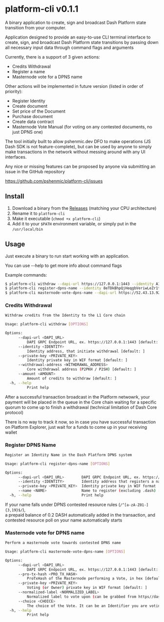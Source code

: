# platform-cli v0.1.1

A binary application to create, sign and broadcast Dash Platform state transition from your computer.

Application designed to provide an easy-to-use CLI terminal interface to create, 
sign, and broadcast Dash Platform state transitions by passing down all 
necessary input data through command flags and arguments

Currently, there is a support of 3 given actions:

* Credits Withdrawal
* Register a name
* Masternode vote for a DPNS name

Other actions will be implemented in future version (listed in order of priority):

* Register Identity
* Create document
* Set price of the Document
* Purchase document
* Create data contract
* Masternode Vote Manual (for voting on any contested documents, no just DPNS one)

The tool initially built to allow pshenmic.dev DFO to make operations (JS Dash SDK is not feature-complete), but can be used by anyone to simply make transactions in the network without messing around with any UI interfaces.

Any nice or missing features can be proposed by anyone via submitting an issue in the GitHub repository

https://github.com/pshenmic/platform-cli/issues


## Install

1) Download a binary from the [Releases](https://github.com/pshenmic/platform-cli/releases) (matching your CPU architecture)
2) Rename it to `platform-cli`
3) Make it executable (`chmod +x platform-cli`)
4) Add it to your `$PATH` environment variable, or simply put in the `/usr/local/bin`

## Usage
Just execute a binary to run start working with an application.

You can use --help to get more info about command flags

Example commands:
```bash
$ platform-cli withdraw --dapi-url https://127.0.0.1:1443 --identity A1rgGVjRGuznRThdAA316VEEpKuVQ7mV8mBK1BFJvXnb --private-key private_key.txt --withdrawal-address yifJkXaxe7oM1NgBDTaXnWa6kXZAazBfjk --amount 40000
$ platform-cli register-dpns-name --identity 8eTDkBhpQjHeqgbVeriwLeZr1tCa6yBGw76SckvD1cwc --private-key private_key.txt --dapi-url https://52.43.13.92:1443 --name tesstst32423sts
$ platform-cli masternode-vote-dpns-name --dapi-url https://52.43.13.92:1443 --private-key voting_key.txt --pro-tx-hash 7a1ae04de7582262d9dea3f4d72bc24a474c6f71988066b74a41f17be5552652 --normalized-label testc0ntested --choice 8eTDkBhpQjHeqgbVeriwLeZr1tCa6yBGw76SckvD1cwc
```

### Credits Withdrawal
```bash
Withdraw credits from the Identity to the L1 Core chain

Usage: platform-cli withdraw [OPTIONS]

Options:
      --dapi-url <DAPI_URL>
          DAPI GRPC Endpoint URL, ex. https://127.0.0.1:1443 [default: ]
      --identity <IDENTITY>
          Identity address, that initiate withdrawal [default: ]
      --private-key <PRIVATE_KEY>
          Identity private key in WIF format [default: ]
      --withdrawal-address <WITHDRAWAL_ADDRESS>
          Core withdrawal address (P2PKH / P2SH) [default: ]
      --amount <AMOUNT>
          Amount of credits to withdraw [default: ]
  -h, --help
          Print help
```

After a successful transaction broadcast in the Platform netwowrk,
your payment will be placed in the queue in the Core chain waiting for a
specific quorum to come up to finish a withdrawal (technical limitation of Dash Core protocol)

There is no way to track it now, so in case you have successful transaction on Platform Explorer,
just wait for a funds to come up in your receiving wallet

### Register DPNS Name
```bash
Register an Identity Name in the Dash Platform DPNS system

Usage: platform-cli register-dpns-name [OPTIONS]

Options:
      --dapi-url <DAPI_URL>        DAPI GRPC Endpoint URL, ex. https://127.0.0.1:1443 [default: ]
      --identity <IDENTITY>        Identity address that registers a name [default: ]
      --private-key <PRIVATE_KEY>  Identity private key in WIF format [default: ]
      --name <NAME>                Name to register (excluding .dash) [default: ]
  -h, --help                       Print help
```

If your name falls under DPNS contested resource rules (`/^[a-zA-Z01-]{3,19}$/`),<br>
a prepaid balance of 0.2 DASH automatically added in the transaction, and
contested resource poll on your name automatically starts

### Masternode vote for DPNS name
```bash
Perform a masternode vote towards contested DPNS name

Usage: platform-cli masternode-vote-dpns-name [OPTIONS]

Options:
      --dapi-url <DAPI_URL>
          DAPI GRPC Endpoint URL, ex. https://127.0.0.1:1443 [default: ]
      --pro-tx-hash <PRO_TX_HASH>
          ProTxHash of the Masternode performing a Vote, in hex [default: ]
      --private-key <PRIVATE_KEY>
          Voting (or Owner) private key in WIF format [default: ]
      --normalized-label <NORMALIZED_LABEL>
          Normalized label to vote upon (can be grabbed from https//dash.vote) [default: ]
      --choice <CHOICE>
          The choice of the Vote. It can be an Identifier you are voting towards (ex. BMJWm8wKmbApR7nQ6q7RG3HgD8maJ8t7B4yWBKRe7aZ6), or Lock, or Abstain [default: ]
  -h, --help
          Print help
```


